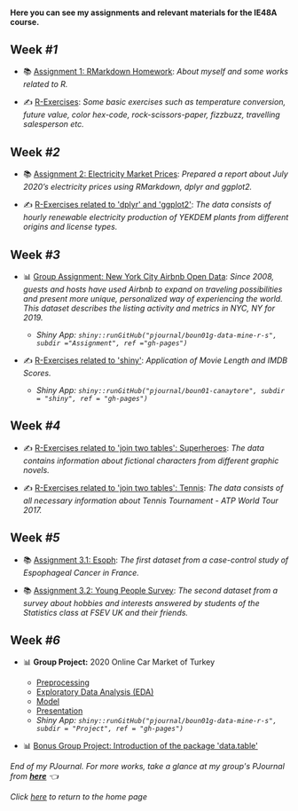 #### Here you can see my assignments and relevant materials for the IE48A course.

## Week *#1*

- 📚 [Assignment 1: RMarkdown Homework](assignment1_rmarkdown): *About myself and some works related to R.*

- ✍️ [R-Exercises](exercises1): *Some basic exercises such as temperature conversion, future value, color hex-code, rock-scissors-paper, fizzbuzz, travelling salesperson etc.*

## Week *#2*

- 📚 [Assignment 2: Electricity Market Prices](assignment2_dplyr_ggplot2): *Prepared a report about July 2020’s electricity prices using RMarkdown, dplyr and ggplot2.*

- ✍️ [R-Exercises related to 'dplyr' and 'ggplot2'](exercises2_dplyr_ggplot2): *The data consists of hourly renewable electricity production of YEKDEM plants from different origins and license types.*

## Week *#3*

- 📊 [Group Assignment: New York City Airbnb Open Data](https://pjournal.github.io/boun01g-data-mine-r-s/Assignment/Airbnb.html): *Since 2008, guests and hosts have used Airbnb to expand on traveling possibilities and present more unique, personalized way of experiencing the world. This dataset describes the listing activity and metrics in NYC, NY for 2019.* 
  - _Shiny App: `shiny::runGitHub("pjournal/boun01g-data-mine-r-s", subdir ="Assignment", ref ="gh-pages")`_

- ✍️ [R-Exercises related to 'shiny'](exercises3_shiny): *Application of Movie Length and IMDB Scores.*
  - _Shiny App: `shiny::runGitHub("pjournal/boun01-canaytore", subdir = "shiny", ref = "gh-pages")`_

## Week *#4*

- ✍️ [R-Exercises related to 'join two tables': Superheroes](exercises4_join_superheroes): *The data contains information about fictional characters from different graphic novels.*

- ✍️ [R-Exercises related to 'join two tables': Tennis](exercises4_join_tennis): *The data consists of all necessary information about Tennis Tournament - ATP World Tour 2017.*

## Week *#5*

- 📚 [Assignment 3.1: Esoph](assignment3_esoph): *The first dataset from a case-control study of Espophageal Cancer in France.*

- 📚 [Assignment 3.2: Young People Survey](assignment3_survey): *The second dataset from a survey about hobbies and interests answered by students of the Statistics class at FSEV UK and their friends.*

## Week *#6*

- 📊 **Group Project:** 2020 Online Car Market of Turkey
  - [Preprocessing](https://pjournal.github.io/boun01g-data-mine-r-s/Project/Preprocessing.html)
  - [Exploratory Data Analysis (EDA)](https://pjournal.github.io/boun01g-data-mine-r-s/Project/ExploratoryDataAnalysis.html)
  - [Model](https://pjournal.github.io/boun01g-data-mine-r-s/Project/Model.html)
  - [Presentation](https://pjournal.github.io/boun01g-data-mine-r-s/Project/Presentation.html#1)
  - _Shiny App: `shiny::runGitHub("pjournal/boun01g-data-mine-r-s", subdir = "Project", ref = "gh-pages")`_

- 📊 [Bonus Group Project: Introduction of the package 'data.table'](https://pjournal.github.io/boun01g-data-mine-r-s/data.table/datatable.html)


*End of my PJournal. For more works, take a glance at my group's PJournal from [**here**](https://pjournal.github.io/boun01g-data-mine-r-s/) 👈*

*Click [here](https://canaytore.github.io/) to return to the home page*

